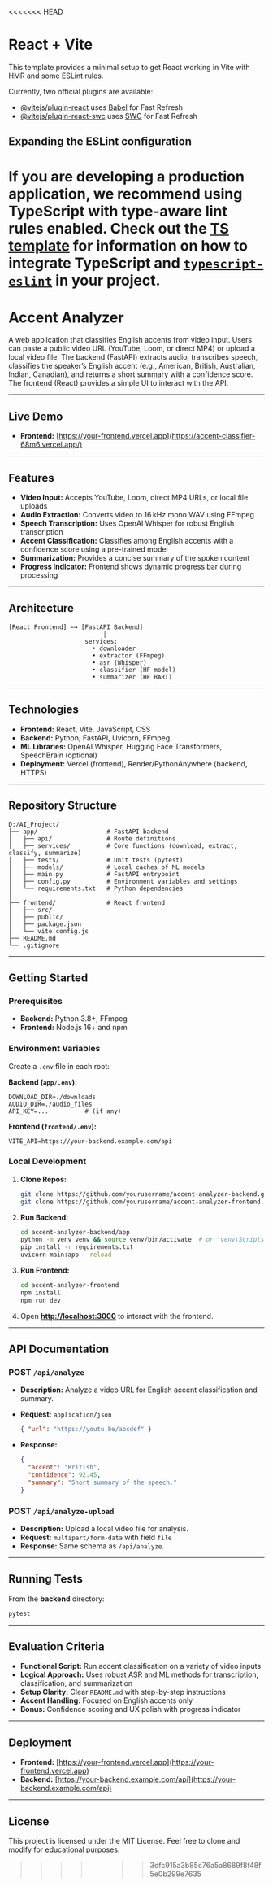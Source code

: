 <<<<<<< HEAD
# React + Vite

This template provides a minimal setup to get React working in Vite with HMR and some ESLint rules.

Currently, two official plugins are available:

- [@vitejs/plugin-react](https://github.com/vitejs/vite-plugin-react/blob/main/packages/plugin-react) uses [Babel](https://babeljs.io/) for Fast Refresh
- [@vitejs/plugin-react-swc](https://github.com/vitejs/vite-plugin-react/blob/main/packages/plugin-react-swc) uses [SWC](https://swc.rs/) for Fast Refresh

## Expanding the ESLint configuration

If you are developing a production application, we recommend using TypeScript with type-aware lint rules enabled. Check out the [TS template](https://github.com/vitejs/vite/tree/main/packages/create-vite/template-react-ts) for information on how to integrate TypeScript and [`typescript-eslint`](https://typescript-eslint.io) in your project.
=======
# Accent Analyzer

A web application that classifies English accents from video input. Users can paste a public video URL (YouTube, Loom, or direct MP4) or upload a local video file. The backend (FastAPI) extracts audio, transcribes speech, classifies the speaker’s English accent (e.g., American, British, Australian, Indian, Canadian), and returns a short summary with a confidence score. The frontend (React) provides a simple UI to interact with the API.

---

## Live Demo

* **Frontend:** [https://your-frontend.vercel.app](https://accent-classifier-68m6.vercel.app/)

---

## Features

* **Video Input:** Accepts YouTube, Loom, direct MP4 URLs, or local file uploads
* **Audio Extraction:** Converts video to 16 kHz mono WAV using FFmpeg
* **Speech Transcription:** Uses OpenAI Whisper for robust English transcription
* **Accent Classification:** Classifies among English accents with a confidence score using a pre-trained model
* **Summarization:** Provides a concise summary of the spoken content
* **Progress Indicator:** Frontend shows dynamic progress bar during processing

---

## Architecture

```
[React Frontend] ←→ [FastAPI Backend]
                          │
                     services:
                       • downloader
                       • extractor (FFmpeg)
                       • asr (Whisper)
                       • classifier (HF model)
                       • summarizer (HF BART)
```

---

## Technologies

* **Frontend:** React, Vite, JavaScript, CSS
* **Backend:** Python, FastAPI, Uvicorn, FFmpeg
* **ML Libraries:** OpenAI Whisper, Hugging Face Transformers, SpeechBrain (optional)
* **Deployment:** Vercel (frontend), Render/PythonAnywhere (backend, HTTPS)

---

## Repository Structure

```
D:/AI_Project/
├── app/                   # FastAPI backend
│   ├── api/               # Route definitions
│   ├── services/          # Core functions (download, extract, classify, summarize)
│   ├── tests/             # Unit tests (pytest)
│   ├── models/            # Local caches of ML models
│   ├── main.py            # FastAPI entrypoint
│   ├── config.py          # Environment variables and settings
│   └── requirements.txt   # Python dependencies
│
├── frontend/              # React frontend
│   ├── src/
│   ├── public/
│   ├── package.json
│   └── vite.config.js
├── README.md
└── .gitignore
```

---

## Getting Started

### Prerequisites

* **Backend:** Python 3.8+, FFmpeg
* **Frontend:** Node.js 16+ and npm

### Environment Variables

Create a `.env` file in each root:

**Backend (****`app/.env`****):**

```
DOWNLOAD_DIR=./downloads
AUDIO_DIR=./audio_files
API_KEY=...          # (if any)
```

**Frontend (****`frontend/.env`****):**

```
VITE_API=https://your-backend.example.com/api
```

### Local Development

1. **Clone Repos:**

   ```bash
   git clone https://github.com/yourusername/accent-analyzer-backend.git
   git clone https://github.com/yourusername/accent-analyzer-frontend.git
   ```

2. **Run Backend:**

   ```bash
   cd accent-analyzer-backend/app
   python -m venv venv && source venv/bin/activate  # or `venv\Scripts\activate` on Windows
   pip install -r requirements.txt
   uvicorn main:app --reload
   ```

3. **Run Frontend:**

   ```bash
   cd accent-analyzer-frontend
   npm install
   npm run dev
   ```

4. Open **[http://localhost:3000](http://localhost:3000)** to interact with the frontend.

---

## API Documentation

### POST `/api/analyze`

* **Description:** Analyze a video URL for English accent classification and summary.
* **Request:** `application/json`

  ```json
  { "url": "https://youtu.be/abcdef" }
  ```
* **Response:**

  ```json
  {
    "accent": "British",
    "confidence": 92.45,
    "summary": "Short summary of the speech."
  }
  ```

### POST `/api/analyze-upload`

* **Description:** Upload a local video file for analysis.
* **Request:** `multipart/form-data` with field `file`
* **Response:** Same schema as `/api/analyze`.

---

## Running Tests

From the **backend** directory:

```bash
pytest
```

---

## Evaluation Criteria

* **Functional Script:** Run accent classification on a variety of video inputs
* **Logical Approach:** Uses robust ASR and ML methods for transcription, classification, and summarization
* **Setup Clarity:** Clear `README.md` with step-by-step instructions
* **Accent Handling:** Focused on English accents only
* **Bonus:** Confidence scoring and UX polish with progress indicator

---

## Deployment

* **Frontend:** [https://your-frontend.vercel.app](https://your-frontend.vercel.app)
* **Backend:** [https://your-backend.example.com/api](https://your-backend.example.com/api)

---

## License

This project is licensed under the MIT License. Feel free to clone and modify for educational purposes.

>>>>>>> 3dfc915a3b85c76a5a8689f8f48f5e0b299e7635
